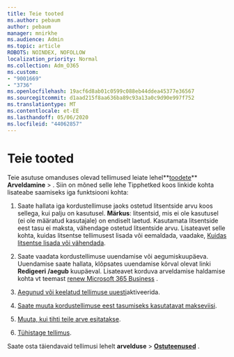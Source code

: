 ```yaml
---
title: Teie tooted
ms.author: pebaum
author: pebaum
manager: mnirkhe
ms.audience: Admin
ms.topic: article
ROBOTS: NOINDEX, NOFOLLOW
localization_priority: Normal
ms.collection: Adm_O365
ms.custom:
- "9001669"
- "3736"
ms.openlocfilehash: 19acf6d8ab01c0599c088eb44ddea45377e36567
ms.sourcegitcommit: d1aad215f8aa636ba89c93a13a0c9d90e997f752
ms.translationtype: MT
ms.contentlocale: et-EE
ms.lasthandoff: 05/06/2020
ms.locfileid: "44062857"
---
```

# <a name="your-products"></a>Teie tooted

Teie asutuse omanduses olevad tellimused leiate lehel**[toodete](https://go.microsoft.com/fwlink/p/?linkid=842054)** **Arveldamine** > . Siin on mõned selle lehe Tipphetked koos linkide kohta lisateabe saamiseks iga funktsiooni kohta:

1. Saate hallata iga kordustellimuse jaoks ostetud litsentside arvu koos sellega, kui palju on kasutusel.  **Märkus**: litsentsid, mis ei ole kasutusel (ei ole määratud kasutajale) on endiselt laetud.  Kasutamata litsentside eest tasu ei maksta, vähendage ostetud litsentside arvu. Lisateavet selle kohta, kuidas litsentse tellimusest lisada või eemaldada, vaadake, [Kuidas litsentse lisada või vähendada](https://docs.microsoft.com/alchemyinsights/how-to-add-or-reduce-licenses).

2. Saate vaadata kordustellimuse uuendamise või aegumiskuupäeva.  Uuendamise saate hallata, klõpsates uuendamise kõrval olevat linki **Redigeeri** **/aegub** kuupäeval.  Lisateavet korduva arveldamise haldamise kohta vt teemast [renew Microsoft 365 Business](https://go.microsoft.com/fwlink/?linkid=2119216) .

3. [Aegunud või keelatud tellimuse uuesti](https://go.microsoft.com/fwlink/?linkid=2117519)aktiveerida.

4. [Saate muuta kordustellimuse eest tasumiseks kasutatavat makseviisi](https://go.microsoft.com/fwlink/?linkid=2117167).

5. [Muuta, kui tihti teile arve esitatakse](https://go.microsoft.com/fwlink/?linkid=2119112).

6. [Tühistage tellimus](https://go.microsoft.com/fwlink/?linkid=2119113).

Saate osta täiendavaid tellimusi lehelt **arvelduse** > [**Ostuteenused**](https://go.microsoft.com/fwlink/p/?linkid=868433) .
